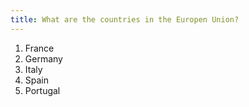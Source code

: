 ```yaml
---
title: What are the countries in the Europen Union?
---
```


1. France
2. Germany
3. Italy
4. Spain
5. Portugal